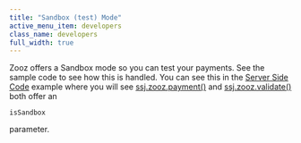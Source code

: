 ```yaml
---
title: "Sandbox (test) Mode"
active_menu_item: developers
class_name: developers
full_width: true
---
```



Zooz offers a Sandbox mode so you can test your payments. See the sample code to see how this is handled. You can see this in the [Server Side Code](/developers/user-guide/product-guide/advanced-features/credit-card-payment-processing/server-side-code) example where you will see [ssj.zooz.payment()](/developers/user-guide/scripting-apis/server-side-api/ssj-object/credit-card-payments/payment) and [ssj.zooz.validate()](/developers/user-guide/scripting-apis/server-side-api/ssj-object/credit-card-payments/validate) both offer an

    isSandbox
   

parameter.

